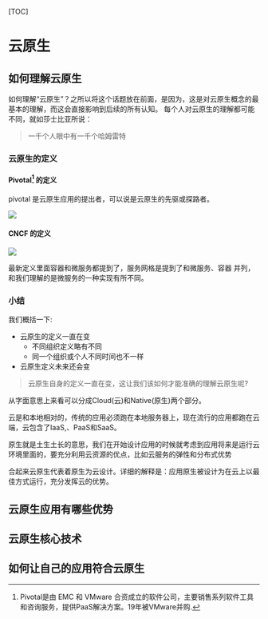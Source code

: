 [TOC]



# 云原生

## 如何理解云原生

如何理解“云原生”？之所以将这个话题放在前面，是因为，这是对云原生概念的最基本的理解，而这会直接影响到后续的所有认知。
每个人对云原生的理解都可能不同，就如莎士比亚所说：

> 一千个人眼中有一千个哈姆雷特

### 云原生的定义

####  Pivotal[^1] 的定义

pivotal 是云原生应用的提出者，可以说是云原生的先驱或探路者。

 ![](https://cdn.jsdelivr.net/gh/wayloong/imgchr@latest/notes/img/202201191024844.png)



[^1]:Pivotal是由 EMC 和 VMware 合资成立的软件公司，主要销售系列软件工具和咨询服务，提供PaaS解决方案。19年被VMware并购.

#### CNCF 的定义

 ![](https://cdn.jsdelivr.net/gh/wayloong/imgchr@latest/notes/img/202201191025996.png)



最新定义里面容器和微服务都提到了，服务网格是提到了和微服务、容器 并列，和我们理解的是微服务的一种实现有所不同。



### 小结

我们概括一下:

- 云原生的定义一直在变
  - 不同组织定义略有不同
  - 同一个组织或个人不同时间也不一样
- 云原生定义未来还会变

 	

> 云原生自身的定义一直在变，这让我们该如何才能准确的理解云原生呢?

从字面意思上来看可以分成Cloud(云)和Native(原生)两个部分。

云是和本地相对的，传统的应用必须跑在本地服务器上，现在流行的应用都跑在云端，云包含了IaaS,、PaaS和SaaS。



原生就是土生土长的意思，我们在开始设计应用的时候就考虑到应用将来是运行云环境里面的，要充分利用云资源的优点，比如️云服务的弹性和分布式优势



合起来云原生代表着原生为云设计。详细的解释是：应用原生被设计为在云上以最佳方式运行，充分发挥云的优势。



## 云原生应用有哪些优势







## 云原生核心技术









## 如何让自己的应用符合云原生



